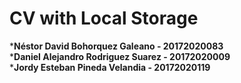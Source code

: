 # CV with Local Storage

*__Néstor David Bohorquez Galeano - 20172020083__   
*__Daniel Alejandro Rodriguez Suarez - 20172020009__   
*__Jordy Esteban Pineda Velandia - 20172020119__

